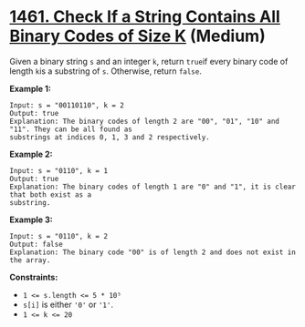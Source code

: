 # [1461. Check If a String Contains All Binary Codes of Size K][link] (Medium)

[link]: https://leetcode.com/problems/check-if-a-string-contains-all-binary-codes-of-size-k/

Given a binary string `s` and an integer `k`, return `true`if every binary code of length `k`is a
substring of `s`. Otherwise, return `false`.

**Example 1:**

```
Input: s = "00110110", k = 2
Output: true
Explanation: The binary codes of length 2 are "00", "01", "10" and "11". They can be all found as
substrings at indices 0, 1, 3 and 2 respectively.
```

**Example 2:**

```
Input: s = "0110", k = 1
Output: true
Explanation: The binary codes of length 1 are "0" and "1", it is clear that both exist as a
substring.
```

**Example 3:**

```
Input: s = "0110", k = 2
Output: false
Explanation: The binary code "00" is of length 2 and does not exist in the array.
```

**Constraints:**

- `1 <= s.length <= 5 * 10⁵`
- `s[i]` is either `'0'` or `'1'`.
- `1 <= k <= 20`
